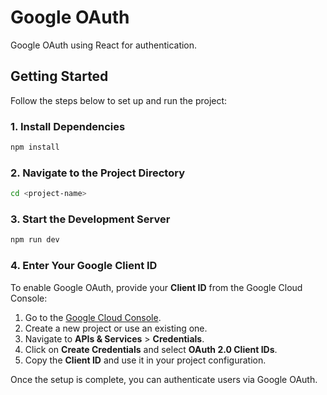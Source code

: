 # Google OAuth

Google OAuth using React for authentication.

## Getting Started

Follow the steps below to set up and run the project:

### 1. Install Dependencies
```bash
npm install
```

### 2. Navigate to the Project Directory
```bash
cd <project-name>
```

### 3. Start the Development Server
```bash
npm run dev
```

### 4. Enter Your Google Client ID
To enable Google OAuth, provide your **Client ID** from the Google Cloud Console:

1. Go to the [Google Cloud Console](https://console.cloud.google.com/).
2. Create a new project or use an existing one.
3. Navigate to **APIs & Services** > **Credentials**.
4. Click on **Create Credentials** and select **OAuth 2.0 Client IDs**.
5. Copy the **Client ID** and use it in your project configuration.

Once the setup is complete, you can authenticate users via Google OAuth.

